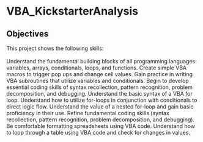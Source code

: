 # VBA_KickstarterAnalysis

## Objectives
This project shows the following skills:<br><br>
Understand the fundamental building blocks of all programming languages: variables, arrays, conditionals, loops, and functions.
Create simple VBA macros to trigger pop ups and change cell values.
Gain practice in writing VBA subroutines that utilize variables and conditionals.
Begin to develop essential coding skills of syntax recollection, pattern recognition, problem decomposition, and debugging.
Understand the basic syntax of a VBA for loop.
Understand how to utilize for-loops in conjunction with conditionals to direct logic flow.
Understand the value of a nested for-loop and gain basic proficiency in their use.
Refine fundamental coding skills (syntax recollection, pattern recognition, problem decomposition, and debugging).
Be comfortable formatting spreadsheets using VBA code.
Understand how to loop through a table using VBA code and check for changes in values.